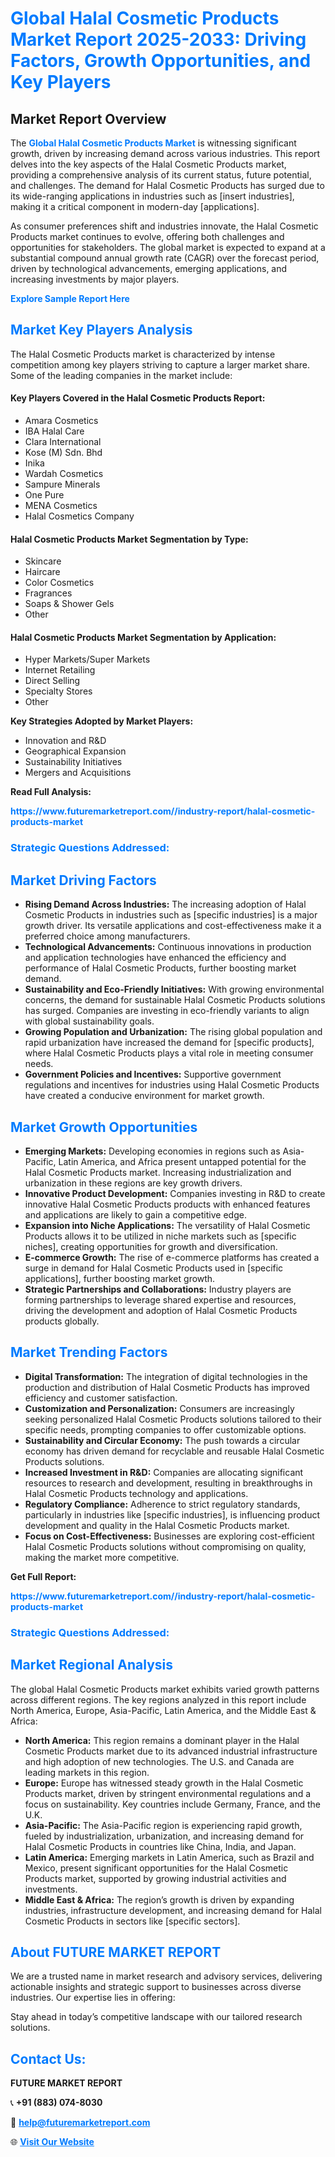 <h1 style="color: #007BFF;">Global Halal Cosmetic Products Market Report 2025-2033: Driving Factors, Growth Opportunities, and Key Players</h1>

<section id="overview">
<h2>Market Report Overview</h2>
<p>The <a href="https://www.futuremarketreport.com//industry-report/halal-cosmetic-products-market" style="color: #007BFF; text-decoration: none;"><strong>Global Halal Cosmetic Products Market</strong></a> is witnessing significant growth, driven by increasing demand across various industries. This report delves into the key aspects of the Halal Cosmetic Products market, providing a comprehensive analysis of its current status, future potential, and challenges. The demand for Halal Cosmetic Products has surged due to its wide-ranging applications in industries such as [insert industries], making it a critical component in modern-day [applications].</p>
<p>As consumer preferences shift and industries innovate, the Halal Cosmetic Products market continues to evolve, offering both challenges and opportunities for stakeholders. The global market is expected to expand at a substantial compound annual growth rate (CAGR) over the forecast period, driven by technological advancements, emerging applications, and increasing investments by major players.</p>
</section>

<section id="overview">
<p><a href="https://www.futuremarketreport.com//request-sample/reportId=91568" style="color: #007BFF; text-decoration: none;"><strong>Explore Sample Report Here</strong></a></p>
</section>

<section id="key-players">
<h2 style="color: #007BFF;">Market Key Players Analysis</h2>
<p>The Halal Cosmetic Products market is characterized by intense competition among key players striving to capture a larger market share. Some of the leading companies in the market include:</p>
<h4>Key Players Covered in the Halal Cosmetic Products Report:</h4>
<ul><li>Amara Cosmetics</li><li>IBA Halal Care</li><li>Clara International</li><li>Kose (M) Sdn. Bhd</li><li>Inika</li><li>Wardah Cosmetics</li><li>Sampure Minerals</li><li>One Pure</li><li>MENA Cosmetics</li><li>Halal Cosmetics Company</li></ul>
<h4>Halal Cosmetic Products Market Segmentation by Type:</h4>
<ul><li>Skincare</li><li>Haircare</li><li>Color Cosmetics</li><li>Fragrances</li><li>Soaps &amp; Shower Gels</li><li>Other</li></ul>

<h4>Halal Cosmetic Products Market Segmentation by Application:</h4>
<ul><li>Hyper Markets/Super Markets</li><li>Internet Retailing</li><li>Direct Selling</li><li>Specialty Stores</li><li>Other</li></ul>
<p><strong>Key Strategies Adopted by Market Players:</strong></p>
<ul>
<li>Innovation and R&D</li>
<li>Geographical Expansion</li>
<li>Sustainability Initiatives</li>
<li>Mergers and Acquisitions</li>
</ul>
</section>

<section>
<p><strong>Read Full Analysis: </strong></p><a href="https://www.futuremarketreport.com//industry-report/halal-cosmetic-products-market" style="color: #007BFF; text-decoration: none;"><strong>https://www.futuremarketreport.com//industry-report/halal-cosmetic-products-market</strong></a>
<h3 style="color: #007BFF;">Strategic Questions Addressed:</h3>
</section>

<section id="driving-factors">
<h2 style="color: #007BFF;">Market Driving Factors</h2>
<ul>
<li><strong>Rising Demand Across Industries:</strong> The increasing adoption of Halal Cosmetic Products in industries such as [specific industries] is a major growth driver. Its versatile applications and cost-effectiveness make it a preferred choice among manufacturers.</li>
<li><strong>Technological Advancements:</strong> Continuous innovations in production and application technologies have enhanced the efficiency and performance of Halal Cosmetic Products, further boosting market demand.</li>
<li><strong>Sustainability and Eco-Friendly Initiatives:</strong> With growing environmental concerns, the demand for sustainable Halal Cosmetic Products solutions has surged. Companies are investing in eco-friendly variants to align with global sustainability goals.</li>
<li><strong>Growing Population and Urbanization:</strong> The rising global population and rapid urbanization have increased the demand for [specific products], where Halal Cosmetic Products plays a vital role in meeting consumer needs.</li>
<li><strong>Government Policies and Incentives:</strong> Supportive government regulations and incentives for industries using Halal Cosmetic Products have created a conducive environment for market growth.</li>
</ul>
</section>

<section id="growth-opportunities">
<h2 style="color: #007BFF;">Market Growth Opportunities</h2>
<ul>
<li><strong>Emerging Markets:</strong> Developing economies in regions such as Asia-Pacific, Latin America, and Africa present untapped potential for the Halal Cosmetic Products market. Increasing industrialization and urbanization in these regions are key growth drivers.</li>
<li><strong>Innovative Product Development:</strong> Companies investing in R&D to create innovative Halal Cosmetic Products products with enhanced features and applications are likely to gain a competitive edge.</li>
<li><strong>Expansion into Niche Applications:</strong> The versatility of Halal Cosmetic Products allows it to be utilized in niche markets such as [specific niches], creating opportunities for growth and diversification.</li>
<li><strong>E-commerce Growth:</strong> The rise of e-commerce platforms has created a surge in demand for Halal Cosmetic Products used in [specific applications], further boosting market growth.</li>
<li><strong>Strategic Partnerships and Collaborations:</strong> Industry players are forming partnerships to leverage shared expertise and resources, driving the development and adoption of Halal Cosmetic Products products globally.</li>
</ul>
</section>

<section id="trending-factors">
<h2 style="color: #007BFF;">Market Trending Factors</h2>
<ul>
<li><strong>Digital Transformation:</strong> The integration of digital technologies in the production and distribution of Halal Cosmetic Products has improved efficiency and customer satisfaction.</li>
<li><strong>Customization and Personalization:</strong> Consumers are increasingly seeking personalized Halal Cosmetic Products solutions tailored to their specific needs, prompting companies to offer customizable options.</li>
<li><strong>Sustainability and Circular Economy:</strong> The push towards a circular economy has driven demand for recyclable and reusable Halal Cosmetic Products solutions.</li>
<li><strong>Increased Investment in R&D:</strong> Companies are allocating significant resources to research and development, resulting in breakthroughs in Halal Cosmetic Products technology and applications.</li>
<li><strong>Regulatory Compliance:</strong> Adherence to strict regulatory standards, particularly in industries like [specific industries], is influencing product development and quality in the Halal Cosmetic Products market.</li>
<li><strong>Focus on Cost-Effectiveness:</strong> Businesses are exploring cost-efficient Halal Cosmetic Products solutions without compromising on quality, making the market more competitive.</li>
</ul>
</section>

<section>
<p><strong>Get Full Report: </strong></p><a href="https://www.futuremarketreport.com//industry-report/halal-cosmetic-products-market" style="color: #007BFF; text-decoration: none;"><strong>https://www.futuremarketreport.com//industry-report/halal-cosmetic-products-market</strong></a>
<h3 style="color: #007BFF;">Strategic Questions Addressed:</h3>
</section>


<section id="regional-analysis">
<h2 style="color: #007BFF;">Market Regional Analysis</h2>
<p>The global Halal Cosmetic Products market exhibits varied growth patterns across different regions. The key regions analyzed in this report include North America, Europe, Asia-Pacific, Latin America, and the Middle East & Africa:</p>
<ul>
<li><strong>North America:</strong> This region remains a dominant player in the Halal Cosmetic Products market due to its advanced industrial infrastructure and high adoption of new technologies. The U.S. and Canada are leading markets in this region.</li>
<li><strong>Europe:</strong> Europe has witnessed steady growth in the Halal Cosmetic Products market, driven by stringent environmental regulations and a focus on sustainability. Key countries include Germany, France, and the U.K.</li>
<li><strong>Asia-Pacific:</strong> The Asia-Pacific region is experiencing rapid growth, fueled by industrialization, urbanization, and increasing demand for Halal Cosmetic Products in countries like China, India, and Japan.</li>
<li><strong>Latin America:</strong> Emerging markets in Latin America, such as Brazil and Mexico, present significant opportunities for the Halal Cosmetic Products market, supported by growing industrial activities and investments.</li>
<li><strong>Middle East & Africa:</strong> The region’s growth is driven by expanding industries, infrastructure development, and increasing demand for Halal Cosmetic Products in sectors like [specific sectors].</li>
</ul>
</section>

<footer>
<h2 style="color: #007BFF;">About FUTURE MARKET REPORT</h2>
<p>We are a trusted name in market research and advisory services, delivering actionable insights and strategic support to businesses across diverse industries. Our expertise lies in offering:</p>

<p>Stay ahead in today’s competitive landscape with our tailored research solutions.</p>

<h2 style="color: #007BFF;">Contact Us:</h2>
<p><strong>FUTURE MARKET REPORT</strong></p>
<p>📞 <strong>+91 (883) 074-8030</strong></p>
<p>📧 <strong><a href="mailto:help@futuremarketreport.com" style="color: #007BFF;">help@futuremarketreport.com</a></strong></p>
<p>🌐 <strong><a href="https://www.futuremarketreport.com/" style="color: #007BFF;">Visit Our Website</a></strong></p>
</footer>